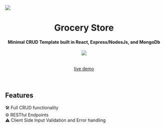 <div>

<img align="center" src="https://user-images.githubusercontent.com/60954472/180673500-83b6d038-d9ed-4724-9e3a-c645bbf5f849.PNG"/>
<h1 align="center"> Grocery Store </h1>
<h4 align="center"> Minimal CRUD Template built in React, Express/NodesJs, and MongoDb </h4>
</div>

<div align="center"><img src="https://skills.thijs.gg/icons?i=mongodb,mysql,express,react,nodejs"/></div>

</br>
</br>
<div align="center"><a align="center" href="https://nicholas-zarate.github.io/grocery-store/"> live demo </a> </div>
</br>
</br>





## Features
 🛠️ Full CRUD functionality <br/>
 ⚙️ RESTful Endpoints <br/>
 ⚠️ Client Side Input Validation and Error handling <br/>
